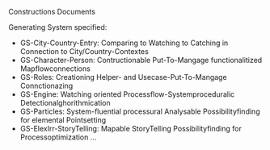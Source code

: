 Constructions Documents  

Generating System specified:
* GS-City-Country-Entry: Comparing to Watching to Catching in Connection to City/Country-Contextes
* GS-Character-Person: Contructionable Put-To-Mangage functionalitized Mapflowconnections
* GS-Roles: Creationing Helper- and Usecase-Put-To-Mangage Connctionazing
* GS-Engine: Watching oriented Processflow-Systemproceduralic Detectionalghorithmication
* GS-Particles: System-fluential processural Analysable Possibilityfinding for elemental Pointsetting
* GS-ElexIrr-StoryTelling: Mapable StoryTelling Possibilityfinding for Processoptimization ...
